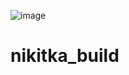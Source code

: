 ![image](https://github.com/user-attachments/assets/1960a81d-4ff2-46bb-b958-60da131ad89e)
# nikitka_build
